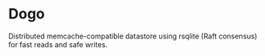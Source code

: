 Dogo
====

Distributed memcache-compatible datastore using rsqlite (Raft consensus) for
fast reads and safe writes.
